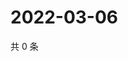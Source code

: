 # 2022-03-06

共 0 条

<!-- BEGIN WEIBO -->
<!-- 最后更新时间 Sun Mar 06 2022 23:09:18 GMT+0800 (China Standard Time) -->

<!-- END WEIBO -->
